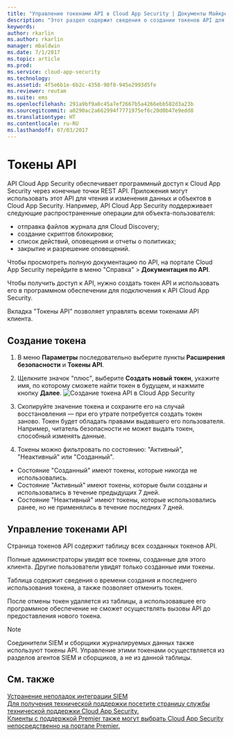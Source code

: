 ```yaml
---
title: "Управление токенами API в Cloud App Security | Документы Майкрософт"
description: "Этот раздел содержит сведения о создании токенов API для Cloud App Security."
keywords: 
author: rkarlin
ms.author: rkarlin
manager: mbaldwin
ms.date: 7/1/2017
ms.topic: article
ms.prod: 
ms.service: cloud-app-security
ms.technology: 
ms.assetid: 4f5e6b1e-6b2c-4358-98f0-945e2993d5fe
ms.reviewer: reutam
ms.suite: ems
ms.openlocfilehash: 291a9bf9a0c45a7ef2667b5a4266ebb582d3a23b
ms.sourcegitcommit: a0290ac2a662994f7771975ef6c20d0b47e9edd8
ms.translationtype: HT
ms.contentlocale: ru-RU
ms.lasthandoff: 07/03/2017
---
```

# <a name="api-tokens"></a>Токены API
    
API Cloud App Security обеспечивает программный доступ к Cloud App Security через конечные точки REST API. Приложения могут использовать этот API для чтения и изменения данных и объектов в Cloud App Security. Например, API Cloud App Security поддерживает следующие распространенные операции для объекта-пользователя:

- отправка файлов журнала для Cloud Discovery;
- создание скриптов блокировки;
- список действий, оповещения и отчеты о политиках;
- закрытие и разрешение оповещений.

Чтобы просмотреть полную документацию по API, на портале Cloud App Security перейдите в меню "Справка" > **Документация по API**.

Чтобы получить доступ к API, нужно создать токен API и использовать его в программном обеспечении для подключения к API Cloud App Security.

Вкладка "Токены API" позволяет управлять всеми токенами API клиента. 


## <a name="generate-a-token"></a>Создание токена

1. В меню **Параметры** последовательно выберите пункты **Расширения безопасности** и **Токены API**.

2. Щелкните значок "плюс", выберите **Создать новый токен**, укажите имя, по которому сможете найти токен в будущем, и нажмите кнопку **Далее**.
![Создание токена API в Cloud App Security](./media/api-token-gen.png)

3. Скопируйте значение токена и сохраните его на случай восстановления — при его утрате потребуется создать токен заново. Токен будет обладать правами выдавшего его пользователя. Например, читатель безопасности не может выдать токен, способный изменять данные.

4. Токены можно фильтровать по состоянию: "Активный", "Неактивный" или "Созданный". 

  - Состояние "Созданный" имеют токены, которые никогда не использовались. 
  - Состояние "Активный" имеют токены, которые были созданы и использовались в течение предыдущих 7 дней. 
  - Состояние "Неактивный" имеют токены, которые использовались ранее, но не применялись в течение последних 7 дней.


## <a name="api-token-management"></a>Управление токенами API

Страница токенов API содержит таблицу всех созданных токенов API.

Полные администраторы увидят все токены, созданные для этого клиента. Другие пользователи увидят только созданные ими токены.

Таблица содержит сведения о времени создания и последнего использования токена, а также позволяет отменить токен. 

После отмены токен удаляется из таблицы, а использовавшее его программное обеспечение не сможет осуществлять вызовы API до предоставления нового токена. 

> [!NOTE]
> Соединители SIEM и сборщики журналируемых данных также используют токены API. Управление этими токенами осуществляется из разделов агентов SIEM и сборщиков, а не из данной таблицы. 

## <a name="see-also"></a>См. также  
[Устранение неполадок интеграции SIEM](troubleshooting-siem.md)   
[Для получения технической поддержки посетите страницу службы технической поддержки Cloud App Security.](http://support.microsoft.com/oas/default.aspx?prid=16031)   
[Клиенты с поддержкой Premier также могут выбрать Cloud App Security непосредственно на портале Premier.](https://premier.microsoft.com/)  
  
  